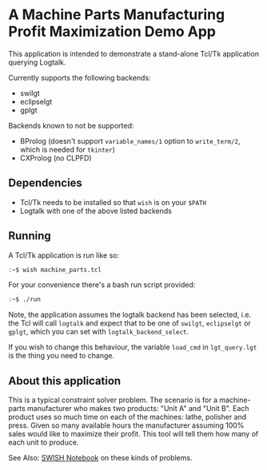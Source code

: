 # A Machine Parts Manufacturing Profit Maximization Demo App

This application is intended to demonstrate a stand-alone Tcl/Tk application
querying Logtalk.

Currently supports the following backends:

- swilgt
- eclipselgt
- gplgt

Backends known to not be supported:

- BProlog (doesn't support `variable_names/1` option to `write_term/2`, which
  is needed for `tkinter`)
- CXProlog (no CLPFD)

## Dependencies

- Tcl/Tk needs to be installed so that `wish` is on your `$PATH`
- Logtalk with one of the above listed backends

## Running

A Tcl/Tk application is run like so:

```bash
:~$ wish machine_parts.tcl
```

For your convenience there's a bash run script provided:

```bash
:~$ ./run
```

Note, the application assumes the logtalk backend has been selected,
i.e. the Tcl will call `logtalk` and expect that to be one of `swilgt`,
`eclipselgt` or `gplgt`, which you can set with `logtalk_backend_select`.

If you wish to change this behaviour, the variable `load_cmd` in
`lgt_query.lgt` is the thing you need to change.

## About this application

This is a typical constraint solver problem. The scenario is for a
machine-parts manufacturer who makes two products: "Unit A" and "Unit B". Each
product uses so much time on each of the machines: lathe, polisher and press.
Given so many available hours the manufacturer assuming 100% sales would like
to maximize their profit. This tool will tell them how many of each unit to
produce.

See Also: [SWISH Notebook](https://swish.swi-prolog.org/p/CLPFD:%20Introduction%20to%20Solving%20Problems%20with%20Limited%20Resources.swinb) on these kinds of problems.
